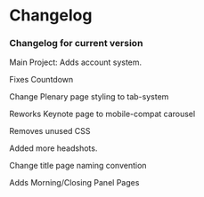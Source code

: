 <h1>Changelog</h1>
<h3>Changelog for current version</h3>

Main Project: Adds account system.

Fixes Countdown

Change Plenary page styling to tab-system

Reworks Keynote page to mobile-compat carousel

Removes unused CSS

Added more headshots.

Change title page naming convention

Adds Morning/Closing Panel Pages
